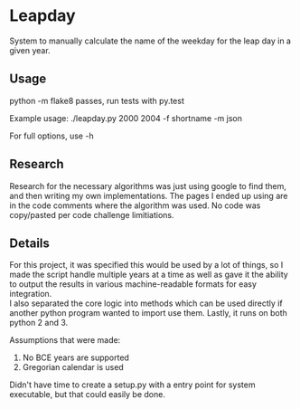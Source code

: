 # Leapday

System to manually calculate the name of the weekday for the leap day in a given year.  

## Usage

python -m flake8 passes, run tests with py.test

Example usage:  ./leapday.py 2000 2004 -f shortname -m json

For full options, use -h

## Research

Research for the necessary algorithms was just using google to find them, and then writing my own implementations.
The pages I ended up using are in the code comments where the algorithm was used.  No code was copy/pasted 
per code challenge limitiations.  

## Details 

For this project, it was specified this would be used by a lot of things, 
so I made the script handle multiple years at a time as well as gave it the ability to 
output the results in various machine-readable formats for easy integration.  
I also separated the core logic into methods which can be used directly if another python 
program wanted to import use them.  Lastly, it runs on both python 2 and 3. 

Assumptions that were made:
1. No BCE years are supported
2. Gregorian calendar is used

Didn't have time to create a setup.py with a entry point for system executable, but that could easily be done. 

